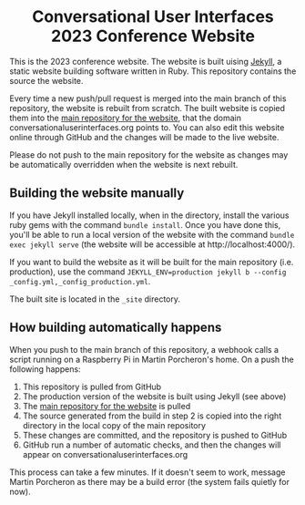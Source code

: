 <h1 style="text-align: center;">Conversational User Interfaces<br>2023 Conference Website</h1>

This is the 2023 conference website. The website is built uising [Jekyll](https://jekyllrb.com "Jekyll website"), a static website building software written in Ruby. This repository contains the source the website.

Every time a new push/pull request is merged into the main branch of this repository, the website is rebuilt from scratch. The built website is copied them into the [main repository for the website](https://github.com/cui-series/conversationaluserinterfaces.org "Main CUI repository"), that the domain conversationaluserinterfaces.org points to. You can also edit this website online through GitHub and the changes will be made to the live website.

Please do not push to the main repository for the website as changes may be automatically overridden when the website is next rebuilt.

## Building the website manually

If you have Jekyll installed locally, when in the directory, install the various ruby gems with the command `bundle install`. Once you have done this, you'll be able to run a local version of the website with the command `bundle exec jekyll serve` (the website will be accessible at http://localhost:4000/).

If you want to build the website as it will be built for the main repository (i.e. production), use the command `JEKYLL_ENV=production jekyll b --config _config.yml,_config_production.yml`.

The built site is located in the `_site` directory.

## How building automatically happens
When you push to the main branch of this repository, a webhook calls a script running on a Raspberry Pi in Martin Porcheron's home. On a push the following happens:
1. This repository is pulled from GitHub
2. The production version of the website is built using Jekyll (see above)
3. The [main repository for the website](https://github.com/cui-series/conversationaluserinterfaces.org "Main CUI repository") is pulled
4. The source generated from the build in step 2 is copied into the right directory in the local copy of the main repository
5. These changes are committed, and the repository is pushed to GitHub
6. GitHub run a number of automatic checks, and then the changes will appear on conversationaluserinterfaces.org

This process can take a few minutes. If it doesn't seem to work, message Martin Porcheron as there may be a build error (the system fails quietly for now).
